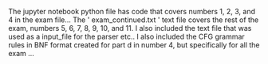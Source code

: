 The jupyter notebook python file has code that covers numbers 1, 2, 3, and 4 in the exam file... The ' exam_continued.txt ' text file covers the rest of the exam, numbers 5, 6, 7, 8, 9, 10, and 11.  I also included the text file that was used as a input_file for the parser etc..    I also included the CFG grammar rules in BNF format created for part d in number 4, but specifically for all the exam  ...
